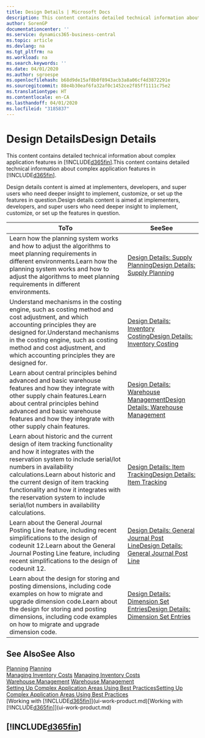 ```yaml
---
title: Design Details | Microsoft Docs
description: This content contains detailed technical information about complex application features in Business Central.
author: SorenGP
documentationcenter: ''
ms.service: dynamics365-business-central
ms.topic: article
ms.devlang: na
ms.tgt_pltfrm: na
ms.workload: na
ms.search.keywords: ''
ms.date: 04/01/2020
ms.author: sgroespe
ms.openlocfilehash: b68d9de15af8b0f8943acb3a8a06cf4d3872291e
ms.sourcegitcommit: 88e4b30eaf6fa32af0c1452ce2f85ff1111c75e2
ms.translationtype: HT
ms.contentlocale: en-CA
ms.lasthandoff: 04/01/2020
ms.locfileid: "3185837"
---
```

# <a name="design-details"></a><span data-ttu-id="5d9d1-103">Design Details</span><span class="sxs-lookup"><span data-stu-id="5d9d1-103">Design Details</span></span>
<span data-ttu-id="5d9d1-104">This content contains detailed technical information about complex application features in [!INCLUDE[d365fin](includes/d365fin_md.md)].</span><span class="sxs-lookup"><span data-stu-id="5d9d1-104">This content contains detailed technical information about complex application features in [!INCLUDE[d365fin](includes/d365fin_md.md)].</span></span>  

 <span data-ttu-id="5d9d1-105">Design details content is aimed at implementers, developers, and super users who need deeper insight to implement, customize, or set up the features in question.</span><span class="sxs-lookup"><span data-stu-id="5d9d1-105">Design details content is aimed at implementers, developers, and super users who need deeper insight to implement, customize, or set up the features in question.</span></span>  

|<span data-ttu-id="5d9d1-106">**To**</span><span class="sxs-lookup"><span data-stu-id="5d9d1-106">**To**</span></span>|<span data-ttu-id="5d9d1-107">**See**</span><span class="sxs-lookup"><span data-stu-id="5d9d1-107">**See**</span></span>|  
|------------|-------------|  
|<span data-ttu-id="5d9d1-108">Learn how the planning system works and how to adjust the algorithms to meet planning requirements in different environments.</span><span class="sxs-lookup"><span data-stu-id="5d9d1-108">Learn how the planning system works and how to adjust the algorithms to meet planning requirements in different environments.</span></span>|[<span data-ttu-id="5d9d1-109">Design Details: Supply Planning</span><span class="sxs-lookup"><span data-stu-id="5d9d1-109">Design Details: Supply Planning</span></span>](design-details-supply-planning.md)|  
|<span data-ttu-id="5d9d1-110">Understand mechanisms in the costing engine, such as costing method and cost adjustment, and which accounting principles they are designed for.</span><span class="sxs-lookup"><span data-stu-id="5d9d1-110">Understand mechanisms in the costing engine, such as costing method and cost adjustment, and which accounting principles they are designed for.</span></span>|[<span data-ttu-id="5d9d1-111">Design Details: Inventory Costing</span><span class="sxs-lookup"><span data-stu-id="5d9d1-111">Design Details: Inventory Costing</span></span>](design-details-inventory-costing.md)|  
|<span data-ttu-id="5d9d1-112">Learn about central principles behind advanced and basic warehouse features and how they integrate with other supply chain features.</span><span class="sxs-lookup"><span data-stu-id="5d9d1-112">Learn about central principles behind advanced and basic warehouse features and how they integrate with other supply chain features.</span></span>|[<span data-ttu-id="5d9d1-113">Design Details: Warehouse Management</span><span class="sxs-lookup"><span data-stu-id="5d9d1-113">Design Details: Warehouse Management</span></span>](design-details-warehouse-management.md)|  
|<span data-ttu-id="5d9d1-114">Learn about historic and the current design of item tracking functionality and how it integrates with the reservation system to include serial/lot numbers in availability calculations.</span><span class="sxs-lookup"><span data-stu-id="5d9d1-114">Learn about historic and the current design of item tracking functionality and how it integrates with the reservation system to include serial/lot numbers in availability calculations.</span></span>|[<span data-ttu-id="5d9d1-115">Design Details: Item Tracking</span><span class="sxs-lookup"><span data-stu-id="5d9d1-115">Design Details: Item Tracking</span></span>](design-details-item-tracking.md)|  
|<span data-ttu-id="5d9d1-116">Learn about the General Journal Posting Line feature, including recent simplifications to the design of codeunit 12.</span><span class="sxs-lookup"><span data-stu-id="5d9d1-116">Learn about the General Journal Posting Line feature, including recent simplifications to the design of codeunit 12.</span></span>|[<span data-ttu-id="5d9d1-117">Design Details: General Journal Post Line</span><span class="sxs-lookup"><span data-stu-id="5d9d1-117">Design Details: General Journal Post Line</span></span>](design-details-general-journal-post-line.md)|
|<span data-ttu-id="5d9d1-118">Learn about the design for storing and posting dimensions, including code examples on how to migrate and upgrade dimension code.</span><span class="sxs-lookup"><span data-stu-id="5d9d1-118">Learn about the design for storing and posting dimensions, including code examples on how to migrate and upgrade dimension code.</span></span>|[<span data-ttu-id="5d9d1-119">Design Details: Dimension Set Entries</span><span class="sxs-lookup"><span data-stu-id="5d9d1-119">Design Details: Dimension Set Entries</span></span>](design-details-dimension-set-entries.md)| 

## <a name="see-also"></a><span data-ttu-id="5d9d1-120">See Also</span><span class="sxs-lookup"><span data-stu-id="5d9d1-120">See Also</span></span>  
 <span data-ttu-id="5d9d1-121">[Planning](production-planning.md) </span><span class="sxs-lookup"><span data-stu-id="5d9d1-121">[Planning](production-planning.md) </span></span>  
 <span data-ttu-id="5d9d1-122">[Managing Inventory Costs](finance-manage-inventory-costs.md) </span><span class="sxs-lookup"><span data-stu-id="5d9d1-122">[Managing Inventory Costs](finance-manage-inventory-costs.md) </span></span>  
 <span data-ttu-id="5d9d1-123">[Warehouse Management](warehouse-manage-warehouse.md) </span><span class="sxs-lookup"><span data-stu-id="5d9d1-123">[Warehouse Management](warehouse-manage-warehouse.md) </span></span>  
 [<span data-ttu-id="5d9d1-124">Setting Up Complex Application Areas Using Best Practices</span><span class="sxs-lookup"><span data-stu-id="5d9d1-124">Setting Up Complex Application Areas Using Best Practices</span></span>](set-up-complex-application-areas-using-best-practices.md)  
 <span data-ttu-id="5d9d1-125">[Working with [!INCLUDE[d365fin](includes/d365fin_md.md)]](ui-work-product.md)</span><span class="sxs-lookup"><span data-stu-id="5d9d1-125">[Working with [!INCLUDE[d365fin](includes/d365fin_md.md)]](ui-work-product.md)</span></span>

 ## [!INCLUDE[d365fin](includes/free_trial_md.md)]  
